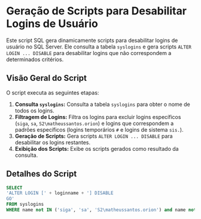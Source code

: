 # Geração de Scripts para Desabilitar Logins de Usuário

Este script SQL gera dinamicamente scripts para desabilitar logins de usuário no SQL Server. Ele consulta a tabela `syslogins` e gera scripts `ALTER LOGIN ... DISABLE` para desabilitar logins que não correspondem a determinados critérios.

## Visão Geral do Script

O script executa as seguintes etapas:

1.  **Consulta `syslogins`:** Consulta a tabela `syslogins` para obter o nome de todos os logins.
2.  **Filtragem de Logins:** Filtra os logins para excluir logins específicos (`siga`, `sa`, `S2\matheussantos.orion`) e logins que correspondem a padrões específicos (logins temporários `#` e logins de sistema `sis.`).
3.  **Geração de Scripts:** Gera scripts `ALTER LOGIN ... DISABLE` para desabilitar os logins restantes.
4.  **Exibição dos Scripts:** Exibe os scripts gerados como resultado da consulta.

## Detalhes do Script

```sql
SELECT
'ALTER LOGIN [' + loginname + '] DISABLE
GO'
FROM syslogins
WHERE name not IN ('siga', 'sa', 'S2\matheussantos.orion') and name not like '%#%' and name not like '%sis.%';
